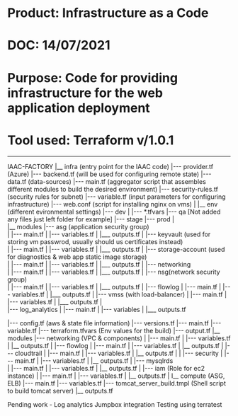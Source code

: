 # Product: Infrastructure as a Code
# DOC: 14/07/2021
# Purpose: Code for providing infrastructure for the web application deployment
# Tool used: Terraform v/1.0.1
-----------------------------------------------------------------------------------------------------

        


IAAC-FACTORY 
    |__ infra (entry point for the IAAC code) 
        |--- provider.tf  (Azure) 
        |--- backend.tf (will be used for configuring remote state) 
		|--- data.tf  (data-sources)
        |--- main.tf (aggregator script that assembles different modules to build the desired environment)
		|--- security-rules.tf (security rules for subnet)
        |--- variable.tf (input parameters for configuring infrastructure) 
		|--- web.conf (script for installing nginx on vms)
        | 
    |__ env (different evironmental settings)
        |--- dev
        |   	|--- *.tfvars
        |--- qa [Not added any files just left folder for example]
        |--- stage
        |--- prod 
        |  
	|__ modules
		|--- asg (application security group)		
		|	|--- main.tf
		|	|--- variables.tf
		|	|___ outputs.tf
		|
		|--- keyvault (used for storing vm passwrod, usually should us certificates instead)		
		|	|--- main.tf
		|	|--- variables.tf
		|	|___ outputs.tf
		|
		|--- storage-account (used for diagnostics & web app static image storage)		
		|	|--- main.tf
		|	|--- variables.tf
		|	|___ outputs.tf
		|
		|--- networking		
		|	|--- main.tf
		|	|--- variables.tf
		|	|___ outputs.tf
		|
		|--- nsg(network security group)		
		|	|--- main.tf
		|	|--- variables.tf
		|	|___ outputs.tf
		|
		|--- flowlog 
		|	|--- main.tf
		|	|--- variables.tf
		|	|___ outputs.tf
		|
		|--- vmss (with load-balancer)
		|	|--- main.tf
		|	|--- variables.tf
		|	|___ outputs.tf
		|	
		|--- log_analytics
		|	|--- main.tf
		|	|--- variables
		|	|___ outputs.tf
		
		
|--- config.tf     (aws & state file information) 
|--- versions.tf
|--- main.tf
|--- variable.tf
|--- terraform.tfvars    (Env values for the build)
|--- output.tf 
|__ modules
	|--- networking		(VPC & components)
	|	|--- main.tf
	|	|--- variables.tf
	|	|__ outputs.tf
	|
	|--- flowlog
	|	|--- main.tf
	|	|--- variables.tf
	|	|__ outputs.tf
	|
            |--- cloudtrail
	|	|--- main.tf
	|	|--- variables.tf
	|	|__ outputs.tf
	|
	|
            |--- security
	|	|--- main.tf
	|	|--- variables.tf
	|	|__ outputs.tf
	|
	|--- mysqlrds		
	|	|--- main.tf
	|	|--- variables.tf
	|	|__ outputs.tf
	|
            |--- iam			(Role for ec2 instance)
	|	|--- main.tf
	|	|--- variables.tf
	|	|__ outputs.tf
	|
	I__ compute		(ASG, ELB)
		|--- main.tf
		|--- variables.tf
		|--- tomcat_server_build.tmpl   (Shell script to build tomcat server)
		|__ outputs.tf



		
	
       




		

Pending work -
Log analytics
Jumpbox integration
Testing using terratest

